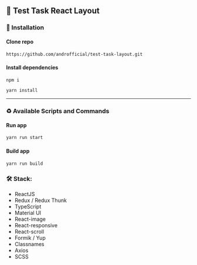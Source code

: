 ## :scorpion: Test Task React Layout

### :link: Installation

#### Clone repo

```bash
https://github.com/androfficial/test-task-layout.git
```

#### Install dependencies

```bash
npm i
```

```bash
yarn install
```

---

### :recycle: Available Scripts and Commands

#### Run app

```bash
yarn run start
```

#### Build app

```bash
yarn run build
```

### :hammer_and_wrench: Stack:

- ReactJS
- Redux / Redux Thunk
- TypeScript
- Material UI
- React-image
- React-responsive
- React-scroll
- Formik / Yup
- Classnames
- Axios
- SCSS
